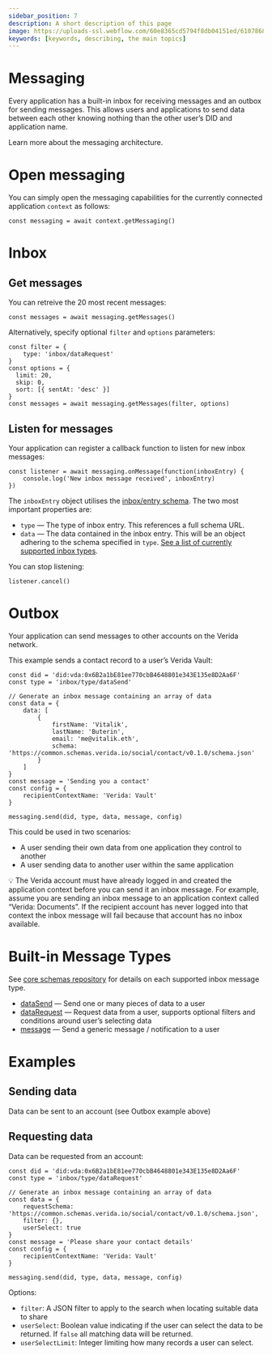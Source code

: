 ```yaml
---
sidebar_position: 7
description: A short description of this page
image: https://uploads-ssl.webflow.com/60e8365cd5794f8db04151ed/6107868980521e0acf27b2d9_favicon.svg
keywords: [keywords, describing, the main topics]
---
```

# Messaging

Every application has a built-in inbox for receiving messages and an outbox for sending messages. This allows users and applications to send data between each other knowing nothing than the other user’s DID and application name.

Learn more about the messaging architecture.

# Open messaging

You can simply open the messaging capabilities for the currently connected application `context` as follows:

```tsx
const messaging = await context.getMessaging()
```

# Inbox

## Get messages

You can retreive the 20 most recent messages:

```tsx
const messages = await messaging.getMessages()
```

Alternatively, specify optional `filter` and `options` parameters:

```tsx
const filter = {
    type: 'inbox/dataRequest'
}
const options = {
  limit: 20,
  skip: 0,
  sort: [{ sentAt: 'desc' }]
}
const messages = await messaging.getMessages(filter, options)
```

## Listen for messages

Your application can register a callback function to listen for new inbox messages:

```tsx
const listener = await messaging.onMessage(function(inboxEntry) {
    console.log('New inbox message received', inboxEntry)
})
```

The `inboxEntry` object utilises the [inbox/entry schema](https://core.schemas.verida.io/inbox/entry/latest/schema.json). The two most important properties are:

- `type` — The type of inbox entry. This references a full schema URL.
- `data` — The data contained in the inbox entry. This will be an object adhering to the schema specified in `type`. [See a list of currently supported inbox types](https://github.com/verida/schemas/tree/master/schemas/inbox/type).

You can stop listening:

```tsx
listener.cancel()
```

# Outbox

Your application can send messages to other accounts on the Verida network.

This example sends a contact record to a user’s Verida Vault:

```tsx
const did = 'did:vda:0x6B2a1bE81ee770cbB4648801e343E135e8D2Aa6F'
const type = 'inbox/type/dataSend'

// Generate an inbox message containing an array of data
const data = {
    data: [
        {
            firstName: 'Vitalik',
            lastName: 'Buterin',
            email: 'me@vitalik.eth',
            schema: 'https://common.schemas.verida.io/social/contact/v0.1.0/schema.json'
        }
    ]
}
const message = 'Sending you a contact'
const config = {
    recipientContextName: 'Verida: Vault'
}

messaging.send(did, type, data, message, config)
```

This could be used in two scenarios:

- A user sending their own data from one application they control to another
- A user sending data to another user within the same application

<aside>
💡 The Verida account must have already logged in and created the application context before you can send it an inbox message. For example, assume you are sending an inbox message to an application context called “Verida: Documents”. If the recipient account has never logged into that context the inbox message will fail because that account has no inbox available.

</aside>

# Built-in Message Types

See [core schemas repository](https://github.com/verida/schemas-core) for details on each supported inbox message type.

- [dataSend](https://github.com/verida/schemas-core/tree/develop/inbox/type/dataSend) — Send one or many pieces of data to a user
- [dataRequest](https://github.com/verida/schemas-core/tree/develop/inbox/type/dataRequest) — Request data from a user, supports optional filters and conditions around user’s selecting data
- [message](https://github.com/verida/schemas-core/tree/develop/inbox/type/message) — Send a generic message / notification to a user

# Examples

## Sending data

Data can be sent to an account (see Outbox example above)

## Requesting data

Data can be requested from an account:

```tsx
const did = 'did:vda:0x6B2a1bE81ee770cbB4648801e343E135e8D2Aa6F'
const type = 'inbox/type/dataRequest'

// Generate an inbox message containing an array of data
const data = {
    requestSchema: 'https://common.schemas.verida.io/social/contact/v0.1.0/schema.json',
    filter: {},
    userSelect: true
}
const message = 'Please share your contact details'
const config = {
    recipientContextName: 'Verida: Vault'
}

messaging.send(did, type, data, message, config)
```

Options:

- `filter`: A JSON filter to apply to the search when locating suitable data to share
- `userSelect`: Boolean value indicating if the user can select the data to be returned. If `false` all matching data will be returned.
- `userSelectLimit`: Integer limiting how many records a user can select.
